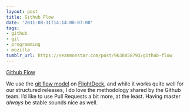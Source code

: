 ```yaml
---
layout: post
title: Github Flow
date: '2011-08-31T14:14:08-07:00'
tags:
- github
- git
- programming
- mozilla
tumblr_url: https://seanmonstar.com/post/9638858793/github-flow
---
```

[Github Flow](http://scottchacon.com/2011/08/31/github-flow.html)  

We use the [git flow model](http://nvie.com/posts/a-successful-git-branching-model/) on [FlightDeck](https://builder.addons.mozilla.org), and while it works quite well for our structured releases, I do love the methodology shared by the Github team. I’d like to use Pull Requests a bit more, at the least. Having master _always_ be stable sounds nice as well.


